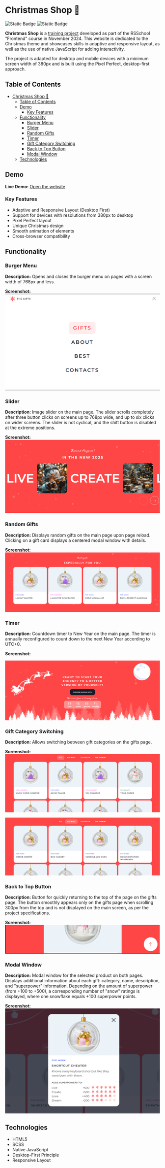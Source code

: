 # Christmas Shop 🎄
![Static Badge](https://img.shields.io/badge/status-completed-success)
![Static Badge](https://img.shields.io/badge/version-1.0.0-blue)

**Christmas Shop** is a [training project](https://github.com/rolling-scopes-school/tasks/blob/master/tasks/christmas-shop/christmas-shop.md) developed as part of the RSSchool "Frontend" course in November 2024. This website is dedicated to the Christmas theme and showcases skills in adaptive and responsive layout, as well as the use of native JavaScript for adding interactivity.

The project is adapted for desktop and mobile devices with a minimum screen width of 380px and is built using the Pixel Perfect, desktop-first approach.

## Table of Contents
- [Christmas Shop 🎄](#christmas-shop-)
  - [Table of Contents](#table-of-contents)
  - [Demo](#demo)
    - [Key Features](#key-features)
  - [Functionality](#functionality)
    - [Burger Menu](#burger-menu)
    - [Slider](#slider)
    - [Random Gifts](#random-gifts)
    - [Timer](#timer)
    - [Gift Category Switching](#gift-category-switching)
    - [Back to Top Button](#back-to-top-button)
    - [Modal Window](#modal-window)
  - [Technologies](#technologies)

## Demo
**Live Demo:** [Open the website](https://cherkasovaa.github.io/christmas-shop/)

### Key Features
- Adaptive and Responsive Layout (Desktop First)
- Support for devices with resolutions from 380px to desktop
- Pixel Perfect layout
- Unique Christmas design
- Smooth animation of elements
- Cross-browser compatibility


## Functionality

### Burger Menu

**Description:** Opens and closes the burger menu on pages with a screen width of 768px and less.

**Screenshot:** 
![Burger Menu Screenshot](./src/assets/screenshots/burger-menu_navigation.png)

### Slider

**Description:** Image slider on the main page. The slider scrolls completely after three button clicks on screens up to 768px wide, and up to six clicks on wider screens. The slider is not cyclical, and the shift button is disabled at the extreme positions.

**Screenshot:**
![Slider Screenshot](./src/assets/screenshots/slider.png)

### Random Gifts

**Description:** Displays random gifts on the main page upon page reload. Clicking on a gift card displays a centered modal window with details.

**Screenshot:**
![Random Gifts Screenshot](./src/assets/screenshots/random_gifts.png)

### Timer

**Description:** Countdown timer to New Year on the main page. The timer is annually reconfigured to count down to the next New Year according to UTC+0.

**Screenshot:**

![Timer Screenshot](./src/assets/screenshots/timer.png)

### Gift Category Switching

**Description:** Allows switching between gift categories on the gifts page.

**Screenshot:**
![Category Switching Screenshot (ALL)](./src/assets/screenshots/gifts_all.png)

![Category Switching Screenshot (FOR WORK)](./src/assets/screenshots/girts_for-work.png)

### Back to Top Button

**Description:** Button for quickly returning to the top of the page on the gifts page. The button smoothly appears only on the gifts page when scrolling 300px from the top and is not displayed on the main screen, as per the project specifications.

**Screenshot:**
![Back to Top Button Screenshot](./src/assets/screenshots/button_up.png)

### Modal Window

**Description:** Modal window for the selected product on both pages. Displays additional information about each gift: category, name, description, and "superpower" information. Depending on the amount of superpower (from +100 to +500), a corresponding number of "snow" ratings is displayed, where one snowflake equals +100 superpower points.

**Screenshot:**
![Modal Window Screenshot](./src/assets/screenshots/modal.png)

## Technologies
- HTML5
- SCSS
- Native JavaScript
- Desktop-First Principle
- Responsive Layout
